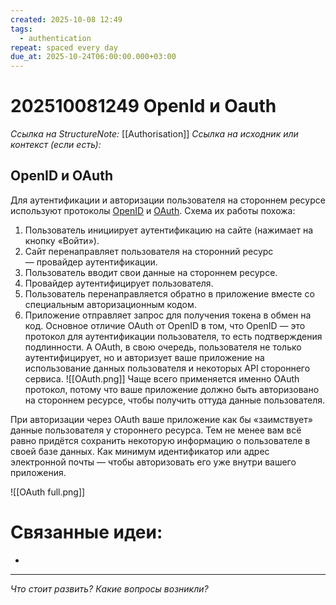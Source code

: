 ```yaml
---
created: 2025-10-08 12:49
tags:
  - authentication
repeat: spaced every day
due_at: 2025-10-24T06:00:00.000+03:00
---
```

# 202510081249 OpenId и Oauth

*Ссылка на StructureNote:* [[Authorisation]]
*Ссылка на исходник или контекст (если есть):*

## OpenID и OAuth

Для аутентификации и авторизации пользователя на стороннем ресурсе используют протоколы [OpenID](https://openid.net/developers/specs/) и [OAuth](https://oauth.net/2/). Схема их работы похожа:

1. Пользователь инициирует аутентификацию на сайте (нажимает на кнопку «Войти»).
2. Сайт перенаправляет пользователя на сторонний ресурс — провайдер аутентификации.
3. Пользователь вводит свои данные на стороннем ресурсе.
4. Провайдер аутентифицирует пользователя.
5. Пользователь перенаправляется обратно в приложение вместе со специальным авторизационным кодом.
6. Приложение отправляет запрос для получения токена в обмен на код.
Основное отличие OAuth от OpenID в том, что OpenID — это протокол для аутентификации пользователя, то есть подтверждения подлинности. А OAuth, в свою очередь, пользователя не только аутентифицирует, но и авторизует ваше приложение на использование данных пользователя и некоторых API стороннего сервиса.
![[OAuth.png]]
Чаще всего применяется именно OAuth протокол, потому что ваше приложение должно быть авторизовано на стороннем ресурсе, чтобы получить оттуда данные пользователя.

При авторизации через OAuth ваше приложение как бы «заимствует» данные пользователя у стороннего ресурса. Тем не менее вам всё равно придётся сохранить некоторую информацию о пользователе в своей базе данных. Как минимум идентификатор или адрес электронной почты — чтобы авторизовать его уже внутри вашего приложения.

![[OAuth full.png]]

# Связанные идеи:

* 

---

*Что стоит развить? Какие вопросы возникли?*
